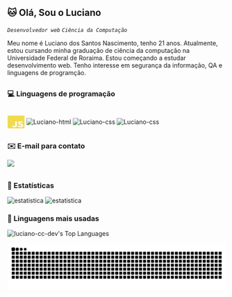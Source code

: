 ## 🐱 Olá, Sou o Luciano 

*`Desenvolvedor web`* *`Ciência da Computação`*

Meu nome é Luciano dos Santos Nascimento, tenho 21 anos. Atualmente, estou cursando minha graduação de ciência da computação na Universidade Federal de Roraima.
Estou começando a estudar desenvolvimento web. Tenho interesse em segurança da informação, QA e linguagens de programção. 

  ##

### 💻 Linguagens de programação

<div style="display: inline_block"><br>
  <img align="center" am alt="Luciano-Js" height="30" width="40" src="https://raw.githubusercontent.com/devicons/devicon/master/icons/javascript/javascript-plain.svg">
  <img align="center" am alt="Luciano-html" height="30" width="40" src="https://cdn.jsdelivr.net/gh/devicons/devicon@latest/icons/html5/html5-original.svg">
  <img align="center" am alt="Luciano-css" height="30" width="40" src="https://cdn.jsdelivr.net/gh/devicons/devicon@latest/icons/css3/css3-original.svg">
  <img align="center" am alt="Luciano-css" height="30" width="40"  src="https://cdn.jsdelivr.net/gh/devicons/devicon@latest/icons/php/php-original.svg">
  
</div>
  
  ##
### ✉️ E-mail para contato

<div> 
  <a href = "mailto:luciano.santos.nascimento@outlook.com"><img src="https://img.shields.io/badge/-Gmail-%23333?style=for-the-badge&logo=gmail&logoColor=white" target="_blank"></a>
  
</div>

 
 
  ##

### 🧭 Estatísticas 

 <p>
   <img alt="estatistica" width="400" height="150" src="https://github-readme-stats.vercel.app/api?username=luciano-cc-dev&theme=dracula&show_icons=true&hide_border=false&count_private=true&locale=pt-br"/>
   <img alt="estatistica" width="400" height="150" src="https://github-readme-streak-stats.herokuapp.com/?user=luciano-cc-dev&theme=dracula&hide_border=false&locale=pt-br"/>
 </p>


### 💽 Linguagens mais usadas

![luciano-cc-dev's Top Languages](https://github-readme-stats.vercel.app/api/top-langs/?username=luciano-cc-dev&theme=dracula&show_icons=true&hide_border=false&layout=compact&locale=pt-br)




  ![Snake animation](https://github.com/luciano-cc-dev/luciano-cc-dev/blob/output/github-contribution-grid-snake.svg)

